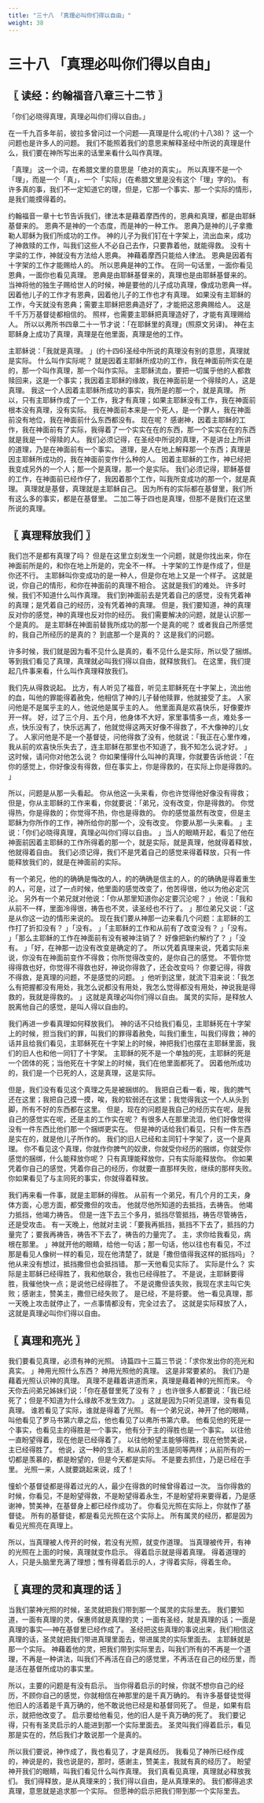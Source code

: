 ```yaml
---
title: "三十八 「真理必叫你们得以自由」"
weight: 38
---
```


# 三十八 「真理必叫你们得以自由」


## 〖 读经：约翰福音八章三十二节 〗

「你们必晓得真理，真理必叫你们得以自由。」

在一千九百多年前，彼拉多曾问过一个问题──真理是什么呢(约十八38)？
这一个问题也是许多人的问题。
我们不能照着我们的意思来解释圣经中所说的真理是什么，我们要在神所写出来的话里来看什么叫作真理。

「真理」
这一个词，在希腊文里的意思是「绝对的真实」。
所以真理不是一个「理」，而是一个「真」，一个「实际」(在希腊文里是没有这个「理」字的)。
有许多真的事，我们不一定知道它的理，但是，它那一个事实、那一个实际的情形，是我们能摸得着的。

约翰福音一章十七节告诉我们，律法本是藉着摩西传的，恩典和真理，都是由耶稣基督来的。
恩典不是神的一个态度，而是神的一种工作。
恩典乃是神的儿子拿撒勒人耶稣为我们所成功的工作。
神的儿子为我们钉在十字架上，流出血来，成功了神救赎的工作，叫我们这些人不必自己去作，只要靠着他，就能得救。
没有十字梁的工作，神就没有方法给人恩典。
神藉着摩西只能给人律法。
恩典是因着有十字架的工作才能赐给人的。
所以恩典是神的工作。
在同一句话里，一面你看见恩典，一面你也看见真理。
恩典是由耶稣基督来的，真理也是由耶稣基督来的。
当神将他的独生子赐给世人的时候，神是要他的儿子成功真理，像成功恩典一样。
因着他儿子的工作才有恩典，因着他儿子的工作也才有真理。
如果没有主耶稣的工作，今天就没有恩典；需要主耶稣把恩典造好了，才能把这恩典赐给人。
这是千千万万基督徒都相信的。
照样，也需要主耶稣把真理造好了，才能有真理赐给人。
所以以弗所书四章二十一节才说：「在耶稣里的真理」(照原文另译)。
神在主耶稣身上成功了真理，真理是在他里面，真理是他的工作。

主耶稣说：「我就是真理。
」(约十四6)圣经中所说的真理没有别的意思，真理就是实际。
什么叫作实际呢？
就是因着主耶稣所成功的工作，我在神面前所实在是的，那一个叫作真理，那一个叫作实际。
主耶稣流血，要把一切属乎他的人都救赎回来，这是一个事实；我因着主耶稣的缘故，我在神面前是一个得赎的人，这是真理。
我这一个人因着主耶稣所成功的事实，我所是的那一个，就是真理。
所以，只有主耶稣作成了一个工作，我才有真理；如果主耶稣没有工作，我在神面前根本没有真理，没有实际。
我在神面前本来是一个死人，是一个罪人，我在神面前没有地位，我在神面前什么东西都没有。
现在呢？
感谢神，因着主耶稣的工作，我在神面前有了实际，我得着了一个实实在在的东西，那一个实实在在的东西就是我是一个得赎的人。
我们必须记得，在圣经中所说的真理，不是讲台上所讲的道理，乃是在神面前有一个事实。
道理，是人在地上解释那一个东西；真理是因主耶稣所成功的，我在神面前变作什么种的人。
因着主耶稣的工作，神已经把我变成另外的一个人；那一个是真理，那一个是实际。
我们必须记得，耶稣基督的工作，在神面前已经作仔了，我因着那个工作，叫我所变成功的那一个，就是真理。
真理就是基督，真理就是主耶稣自己。
因为所有的实际都在基督里，我们所有这么多的事实，都是在基督里。
二加二等于四也是真理，但那不是我们在这里所说的真理。

## 〖 真理释放我们 〗

我们岂不是都有真理了吗？
但是在这里立刻发生一个问题，就是你找出来，你在神面前所是的，和你在地上所是的，完全不一样。
十字架的工怍是作成了，但是你还不行。
主耶稣叫你变成功的是一种人，但是你在地上又是一个样子。
这就是说，你自己的情形，和你在神面前的真理不相合。
这就是我们的难处。
许多时候，我们不知道什么叫作真理。
我们到神面前去是凭着自己的感觉，没有凭着神的真理；是凭着自己的经历，没有凭着神的真理。
但是，我们要知道，神的真理反对你的感觉，神的真理也反对你的经历。
我们需要解决的问题，就是认识那一个是真的。
是主耶稣在神面前替我所成功的那一个是真的呢？
或者我自己所感觉的，我自己所经历的是真的？
到底那一个是真的？
这是我们的问题。

许多时候，我们就是因为看不见什么是真的，看不见什么是实际，所以受了捆绑。
等到我们看见了真理，真理就必叫我们得以自由，就释放我们。
在这里，我们提起几件事来看，什么叫作真理释放我们。

我们先从得救说起。
比方，有人听见了福音，听见主耶稣死在十字架上，流出他的血，叫他的罪能得着赦免，他相信了神的儿子替他赎罪，他就接受了主。
人家问他是不是属乎主的人，他说他是属乎主的人。
他里面真是欢喜快乐，好像要炸开一样。
好，过了三个月、五个月，他身体不大好，家里事情多一点，难处多一点，快乐没有了，快乐远离了，他就觉得这两天好像不得救了，不大像神的儿女了。
人家问他是不是一个基督徒，问他得救了没有，他就说：「我正在心里作难，我从前的欢喜快乐失去了，连主耶稣在那里也不知道了，我不知怎么说才好。
」这时候，请问你对他怎么说？
你如果懂得什么叫神的真理，你就要告诉他说：「在你的感觉上，你好像没有得救，但在事实上，你是得救的，在实际上你是得救的。
」

所以，问题是从那一头看起。
你从他这一头来看，你也许觉得他好像没有得救；但是，你从主耶稣的工作来看，你就要说：「弟兄，没有改变，你是得救的。
你觉得热，你是得救的；你觉得不热，你也是得救的。
你的感觉虽然有改变，但是主耶稣为你所作的工作，神所给你的那一个，没有改变。
你要从那一头来看。
」主说：「你们必晓得真理，真理必叫你们得以自由。
」当人的眼睛开起，看见了他在神面前因着主耶稣的工作所得着的那一个，就是实际，就是真理，他就得着释放，他就得着自由。
我们必须记得，我们不是凭着自己的感觉来得着释放，只有一件能释放我们的，就是在神面前的实际。

有一个弟兄，他的的确确是悔改的人，的的确确是信主的人，的的确确是得着重生的人，可是，过了一点时候，他里面的感觉改变了，他苦得很，他以为他必定沉沦。
另外有一个弟兄就对他说：「你从那里知道你必定要沉沦呢？
」他说：「我和从前不一样，里面冷得很，祷告也不灵，读圣经也不行了。
」那位弟兄又说：「这是从你这一边的情形来说的。
现在我们要从神那一边来看几个问题：主耶稣的工作打了折扣没有？
」「没有。
」「主耶稣的工作和从前有了改变没有？
」「没有。
」「那么主耶稣的工作在神面前有没有被神注销了？
好像把新约解约了？
」「没有。
」「好，在神那一边没有改变是确定的了。
所以凭着真理来说，凭着实际来说，你没有在神面前变作不得救；你所觉得改变的，是你自己的感觉。
不管你觉得得救也好，你觉得不得救也好，神说你得救了，还会改变吗？
你要记得，得救不得救，是真理的问题，不是感觉的问题。
」他听到这里，就流下泪来说：「我怎么有把握都没有用处，我怎么说都没有用处，我怎么觉得都没有用处，神说我是得救的，我就是得救的。
」这就是真理必叫你们得以自由。
属灵的实际，是释放人脱离他自己的感觉，是叫人得以自由的。

我们再进一步看真理如何释放我们。
神的话不只给我们看见，主耶稣死在十字架上的时候，担当我们的罪，叫我们的罪得着赦免，叫我们重生，叫我们得救；神的话并且给我们看见，主耶稣死在十字架上的时候，神把我们也摆在主耶稣里面，我们的旧人也和他一同钉了十字架。
主耶稣的死不是一个单独的死，主耶稣的死是一个团体的死；当他死在十字架上的时候，我们在他里面都死了。
因着他所成功的，我们是一个已死的人，这是真理，这是实际。

但是，我们没有看见这个真理之先是被捆绑的。
我把自己看一看，唉，我的脾气还在这里；我把自己摸一摸，唉，我的软弱还在这里；我觉得我这一个人从头到脚，所有不好的东西都在这里。
但是，现在的问题是我自己的经历实在呢，是我自己的感觉实在呢，还是主的工作实在呢？
有很多人在那里流泪，他们好像觉得没有一件东西比他们那一个捆绑更实在。
但是神的话给我们看见，只有一件东西是实在的，就是他儿子所作的。
我们的旧人已经和主同钉十字架了，这一个是真理。
你不看见这个真理，你就作你脾气的奴隶，你就受你经历的捆绑，你就受你感觉的捆绑，什么能释放你呢？
只有真理能释放你，只有实际能释放你。
你如果凭着你自己的感觉，凭着你自己的经历，你就要一直那样失败，继续的那样失败。
你如果看见了与主同死的事实，你就得着释放。

我们再来看一件事，就是主耶稣的得胜。
从前有一个弟兄，有几个月的工夫，身体方面，心思方面，都受撒但的攻击。
他就尽他所知道的去抵挡，去祷告。
他竭力抵挡，他竭力祷告。
但是一连下去三个多月，抵挡尽管抵挡，祷告尽管祷告，还是受攻击。
有一天晚上，他就对主说：「要我再抵挡，抵挡不下去了，抵挡的力量完了；要我再祷告，祷告不下去了，祷告的力量完了。
主，求你给我看见，病根在那里。
」神就开他的眼睛，给他一句话；那一句话，他以往也有看见，不过那是看见人像树一样的看见，现在他清楚了，就是「撒但值得我这样的抵挡吗」？
他从来没有想过，抵挡撒但也会抵挡错。
那一天他看见实际了。
实际是什么？
实际是主耶稣已经得胜了，我和他联合，我也已经得胜了。
不是说，主耶稣要得胜，我催他快一点；是说他已经得胜了。
不是说撒但该失败，我现在求主叫它失败；感谢主，赞美主，撒但已经失败了。
是已经，不是将要。
他一看见真理，那一天晚上攻击就停止了，一点事情都没有，完全过去了。
这就是实际释放了人，这就是真理必叫你们得以自由。

## 〖 真理和亮光 〗

我们要看见真理，必须有神的光照。
诗篇四十三篇三节说：「求你发出你的亮光和真实。
」神用光照什么东西？
神用光照他的真理。
这是非常要紧的。
我们乃是藉着光照认识神的真理。
真理不是藉着讲道而来，真理是藉着神的光照而来。
今天你去问弟兄姊妹们说：「你在基督里死了没有？
」也许很多人都要说：「我已经死了；但是不知道为什么缘故不发生效力。
」这就是因为只听见道理，没有看见真理。
谁若看见了实际，谁就是得着了光照。
有一个弟兄说，神开了他的眼睛，叫他看见了罗马书第六章之后，他也看见了以弗所书第六章。
他看见他的死是一个事实，也看见主的得胜是一个事实，他有分于主的得胜也是一个事实。
以往他一直盼望得着，现在他是已经得着了。
以往他盼望主能够得胜，现在他赞美说，主已经得胜了。
他说，这一种的生活，和从前的生活是同等两样；从前所有的一切都是羡慕的，都是盼望的，但是今天都是实际。
不是要去抓住，乃是已经在手里。
光照一来，人就要跳起来说，成了！

憧蚧个基督徒都是得着过光的人，最少在得救的时候曾得着过一次。
当你得救的时候，你看见，不是盼望得救，不是盼望得着永生，不是盼望将来要得着，乃是感谢神，赞美神，在基督身上都已经作成功了。
你看见光照在实际上，你就作了基督徒。
所有的基督徒，都是看见光照在这个实际上。
所有属灵的经历，都是因为看见光照亮在真理上。

所以，当真理被人传开的时候，若没有光照，就变作道理。
当真理被传开，有神的光照在上面的时候，真理就变作启示。
得着启示就是得着真理。
得着道理的人，只是头脑里充满了理想；惟有得着启示的人，才得着实际，得着生命。

## 〖 真理的灵和真理的话 〗

当我们蒙神光照的时候，圣灵就把我们带到那一个属灵的实际里去。
我们要知道，一面有真理的灵，保惠师就是真理的灵；一面有圣经，就是真理的话；一面是真理的事实──神在基督里已经作成了。
圣经把这些真理的事说出来，我们相信这真理的话，圣灵就把我们带进真理里面去，带进属灵的实际里面去。
主耶稣就是那一个实际。
神藉着他的灵，把我们带到实际里去，叫我们所有的不再是一个道理，不再是一种讲法，叫我们不再活在自己的感觉里，不再活在自己的经历里，而是活在基督所成功的事实里。

所以，主要的问题是有没有启示。
当你得着启示的时候，你就不想你自己的经历，不顾你自己的感觉，你就相信在神那里的是千真万确的。
有许多基督徒觉得他旧人的活着是千真万确的，他不敢说他已经是和基督同死了。
但是，如果有启示，就把他改变了。
启示要给他看见，他的旧人是千真万确的死了。
我们要记得，只有有圣灵启示的人能进到那一个实际里面去。
圣灵叫我们得着启示，看见那是实在的，然后我们才敢说那一个是真的。

所以我们要说，神作成了，我也看见了，才是真经历。
我看见了神所已经作成的，神说是的，我也说是的，那时，感谢主，赞美主，我就有真的经历了。
盼望神开我们的眼睛，叫我们看见什么叫作真理。
我们真看见真理，真理就必释放我们。
我们得释放，是从真理来的；我们得以自由，是从真理来的。
我们都得追求真理，意思就是追求那一个实际。
但愿神的启示把我们带到那一个实际里去。
